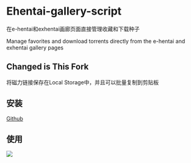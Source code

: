 # Ehentai-gallery-script

在e-hentai和exhentai画廊页面直接管理收藏和下载种子

Manage favorites and download torrents directly from the e-hentai and exhentai gallery pages

## Changed is This Fork
将磁力链接保存在Local Storage中，并且可以批量复制到剪贴板

## 安装

[Github](https://github.com/robling/Ehentai-gallery-script/raw/main/Ehentai-gallery-script.user.js)


## 使用

![](https://cd.xfan.top/f/1PC0/Ehentai-gallery-script.jpg)
